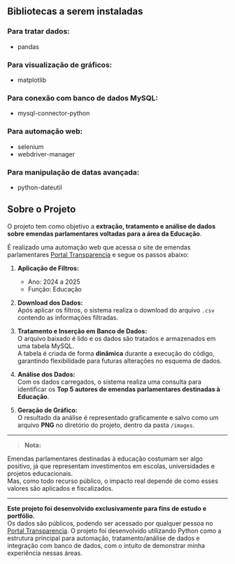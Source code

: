 ## Bibliotecas a serem instaladas

### Para tratar dados:
- pandas

### Para visualização de gráficos:
- matplotlib

### Para conexão com banco de dados MySQL:
- mysql-connector-python

### Para automação web:
- selenium
- webdriver-manager

### Para manipulação de datas avançada:
- python-dateutil


## Sobre o Projeto

O projeto tem como objetivo a **extração, tratamento e análise de dados sobre emendas parlamentares voltadas para a área da Educação**.

É realizado uma automação web que acessa o site de emendas parlamentares [Portal Transparencia](https://portaldatransparencia.gov.br/) e segue os passos abaixo:

1. **Aplicação de Filtros:**  
   - Ano: 2024 a 2025  
   - Função: Educação  

2. **Download dos Dados:**  
   Após aplicar os filtros, o sistema realiza o download do arquivo `.csv` contendo as informações filtradas.

3. **Tratamento e Inserção em Banco de Dados:**  
   O arquivo baixado é lido e os dados são tratados e armazenados em uma tabela MySQL.  
   A tabela é criada de forma **dinâmica** durante a execução do código, garantindo flexibilidade para futuras alterações no esquema de dados.

4. **Análise dos Dados:**  
   Com os dados carregados, o sistema realiza uma consulta para identificar os **Top 5 autores de emendas parlamentares destinadas à Educação**.

5. **Geração de Gráfico:**  
   O resultado da análise é representado graficamente e salvo como um arquivo **PNG** no diretório do projeto, dentro da pasta `/images`.

---

> **Nota:**

Emendas parlamentares destinadas à educação costumam ser algo positivo, já que representam investimentos em escolas, universidades e projetos educacionais.  
Mas, como todo recurso público, o impacto real depende de como esses valores são aplicados e fiscalizados. 

---

**Este projeto foi desenvolvido exclusivamente para fins de estudo e portfólio.**  
Os dados são públicos, podendo ser acessado por qualquer pessoa no [Portal Transparencia](https://portaldatransparencia.gov.br/).
O projeto foi desenvolvido utilizando Python como a estrutura principal para automação, tratamento/análise de dados e integração com banco de dados, com o intuito de demonstrar minha experiência nessas áreas.






